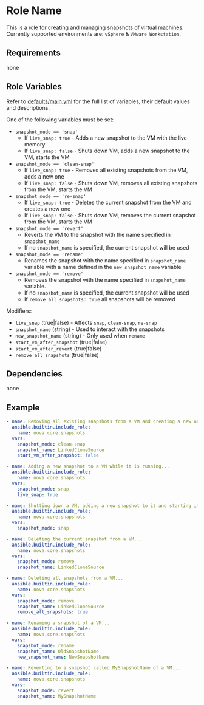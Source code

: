 # Role Name

This is a role for creating and managing snapshots of virtual machines. Currently supported environments are: `vSphere` & `VMware Workstation`.

## Requirements

none

## Role Variables

Refer to [defaults/main.yml](https://github.com/novateams/nova.core/blob/main/nova/core/roles/snapshots/defaults/main.yml) for the full list of variables, their default values and descriptions.

One of the following variables must be set:

- `snapshot_mode == 'snap'`
  - If `live_snap: true` - Adds a new snapshot to the VM with the live memory
  - If `live_snap: false` - Shuts down VM, adds a new snapshot to the VM, starts the VM
- `snapshot_mode == 'clean-snap'`
  - If `live_snap: true` - Removes all existing snapshots from the VM, adds a new one
  - If `live_snap: false` - Shuts down VM, removes all existing snapshots from the VM, starts the VM
- `snapshot_mode == 're-snap'`
  - If `live_snap: true` - Deletes the current snapshot from the VM and creates a new one
  - If `live_snap: false` - Shuts down VM, removes the current snapshot from the VM, starts the VM
- `snapshot_mode == 'revert'`
  - Reverts the VM to the snapshot with the name specified in `snapshot_name`
  - If no `snapshot_name` is specified, the current snapshot will be used
- `snapshot_mode == 'rename'`
  - Renames the snapshot with the name specified in `snapshot_name` variable with a name defined in the `new_snapshot_name` variable
- `snapshot_mode == 'remove'`
  - Removes the snapshot with the name specified in `snapshot_name` variable.
  - If no `snapshot_name` is specified, the current snapshot will be used
  - If `remove_all_snapshots: true` all snapshots will be removed

Modifiers:

- `live_snap` (true|false) - Affects `snap`, `clean-snap`, `re-snap`
- `snapshot_name` (string) - Used to interact with the snapshots
- `new_snapshot_name` (string) - Only used when `rename`
- `start_vm_after_snapshot` (true|false)
- `start_vm_after_revert` (true|false)
- `remove_all_snapshots` (true|false)

## Dependencies

none

## Example

```yml
- name: Removing all existing snapshots from a VM and creating a new one with a name LinkedCloneSource and not starting VM after snapshot...
  ansible.builtin.include_role:
    name: nova.core.snapshots
  vars:
    snapshot_mode: clean-snap
    snapshot_name: LinkedCloneSource
    start_vm_after_snapshot: false
```

```yml
- name: Adding a new snapshot to a VM while it is running...
  ansible.builtin.include_role:
    name: nova.core.snapshots
  vars:
    snapshot_mode: snap
    live_snap: true
```

```yml
- name: Shutting down a VM, adding a new snapshot to it and starting it again...
  ansible.builtin.include_role:
    name: nova.core.snapshots
  vars:
    snapshot_mode: snap
```

```yml
- name: Deleting the current snapshot from a VM...
  ansible.builtin.include_role:
    name: nova.core.snapshots
  vars:
    snapshot_mode: remove
    snapshot_name: LinkedCloneSource
```

```yml
- name: Deleting all snapshots from a VM...
  ansible.builtin.include_role:
    name: nova.core.snapshots
  vars:
    snapshot_mode: remove
    snapshot_name: LinkedCloneSource
    remove_all_snapshots: true
```

```yml
- name: Renaming a snapshot of a VM...
  ansible.builtin.include_role:
    name: nova.core.snapshots
  vars:
    snapshot_mode: rename
    snapshot_name: OldSnapshotName
    new_snapshot_name: NewSnapshotName
```

```yml
- name: Reverting to a snapshot called MySnapshotName of a VM...
  ansible.builtin.include_role:
    name: nova.core.snapshots
  vars:
    snapshot_mode: revert
    snapshot_name: MySnapshotName
```
